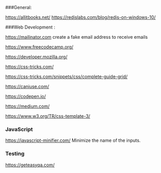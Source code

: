 ###General:

https://allitbooks.net/
https://redislabs.com/blog/redis-on-windows-10/

###Web Development :

https://mailinator.com  create a fake email address to receive emails

https://www.freecodecamp.org/

https://developer.mozilla.org/

https://css-tricks.com/

https://css-tricks.com/snippets/css/complete-guide-grid/


https://caniuse.com/ 

https://codepen.io/

https://medium.com/

https://www.w3.org/TR/css-template-3/

### JavaScript

https://javascript-minifier.com/   Minimize the name of the inputs.

### Testing

https://geteasyqa.com/